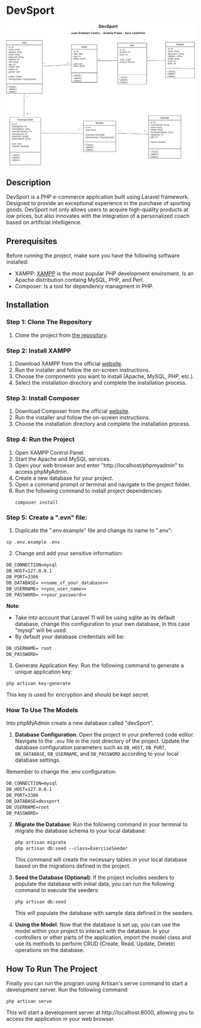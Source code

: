 # DevSport

![alt text](sportShop_FINAL.png)

## Description

DevSport is a PHP e-commerce application built using Laravel framework. Designed to provide an exceptional experience in the purchase of sporting goods. DevSport not only allows users to acquire high-quality products at low prices, but also innovates with the integration of a personalized coach based on artificial intelligence.

## Prerequisites

Before running the project, make sure you have the following software installed:

- XAMPP: [XAMPP](https://www.apachefriends.org/download.html) is the most popular PHP development enviroment. Is an Apache distribution containg MySQL, PHP, and Perl. 
- Composer: Is a tool for dependency managment in PHP.

## Installation

### Step 1: Clone The Repository

1. Clone the project from [the repository](https://www.apachefriends.org/download.html).

### Step 2: Install XAMPP

1. Download XAMPP from the official [website](https://www.apachefriends.org/download.html).
2. Run the installer and follow the on-screen instructions.
3. Choose the components you want to install (Apache, MySQL, PHP, etc.).
4. Select the installation directory and complete the installation process.

### Step 3: Install Composer

1. Download Composer from the official [website](https://getcomposer.org/download/).
2. Run the installer and follow the on-screen instructions.
3. Choose the installation directory and complete the installation process.

### Step 4: Run the Project

1. Open XAMPP Control Panel.
2. Start the Apache and MySQL services.
3. Open your web browser and enter "http://localhost/phpmyadmin" to access phpMyAdmin.
4. Create a new database for your project.
5. Open a command prompt or terminal and navigate to the project folder.
6. Run the following command to install project dependencies:
   ```
   composer install
   ```


### Step 5: Create a ".evn" file:

1. Duplicate the ".env.example" file and change its name to ".env":
```
cp .env.example .env
```
2. Change and add your sensitive information:

```
DB_CONNECTION=mysql
DB_HOST=127.0.0.1
DB_PORT=3306
DB_DATABASE= <<name_of_your_database>>
DB_USERNAME= <<you_user_name>>
DB_PASSWORD= <<your_password>>
```

**Note**: 
- Take into account that Laravel 11 will be using sqlite as its default database, change this configuration to your own database, in this case "mysql" will be used.
- By default your database credentials will be: 
```
DB_USERNAME= root
DB_PASSWORD= 
```	

3. Generate Application Key: Run the following command to generate a unique application key:

```
php artisan key:generate
```

This key is used for encryption and should be kept secret.

### How To Use The Models

Into phpMyAdmin create a new database called "devSport".

1. **Database Configuration**: Open the project in your preferred code editor. Navigate to the `.env` file in the root directory of the project. Update the database configuration parameters such as `DB_HOST`, `DB_PORT`, `DB_DATABASE`, `DB_USERNAME`, and `DB_PASSWORD` according to your local database settings.

Remember to change the .env configuration:

```
DB_CONNECTION=mysql
DB_HOST=127.0.0.1
DB_PORT=3306
DB_DATABASE=devsport
DB_USERNAME=root
DB_PASSWORD=
```

2. **Migrate the Database**: Run the following command in your terminal to migrate the database schema to your local database:

   ```
   php artisan migrate
   php artisan db:seed --class=ExerciseSeeder
   ```

   This command will create the necessary tables in your local database based on the migrations defined in the project.

3. **Seed the Database (Optional)**: If the project includes seeders to populate the database with initial data, you can run the following command to execute the seeders:

   ```
   php artisan db:seed
   ```

   This will populate the database with sample data defined in the seeders.

4. **Using the Model**: Now that the database is set up, you can use the model within your project to interact with the database. In your controllers or other parts of the application, import the model class and use its methods to perform CRUD (Create, Read, Update, Delete) operations on the database.


## How To Run The Project

Finally you can run the program using Artisan's serve command to start a development server. Run the following command:
```
php artisan serve
```

This will start a development server at http://localhost:8000, allowing you to access the application in your web browser.
